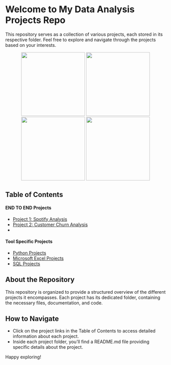 # Welcome to My Data Analysis Projects Repo

This repository serves as a collection of various projects, each stored in its respective folder. Feel free to explore and navigate through the projects based on your interests.
<div align="center">
  <img src="https://github.com/bablubambal/All_logo_and_pictures/blob/main/social%20icons/python.svg" width="200" />
  <img src="logo2.png" width="200" />
  <img src="logo3.png" width="200" />
  <img src="logo4.png" width="200" />
</div>


## Table of Contents

#### END TO END Projects
- [Project 1: Spotify Analysis](./Spotify%20Analysis)
- [Project 2: Customer Churn Analysis](./Customer%20Churn%20Analysis)
- 
#### Tool Specific Projects
- [Python Projects](./Python)
- [Microsoft Excel Projects](./Excel)
- [SQL Projects](./SQL)

## About the Repository

This repository is organized to provide a structured overview of the different projects it encompasses. Each project has its dedicated folder, containing the necessary files, documentation, and code.

## How to Navigate

- Click on the project links in the Table of Contents to access detailed information about each project.
- Inside each project folder, you'll find a README.md file providing specific details about the project.

Happy exploring!
